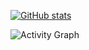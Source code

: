 [![GitHub stats](https://github-readme-stats.vercel.app/api?username=lierrmm&count_private=true&show_icons=true&theme=onedark&include_all_commits=true)](https://github.com/lierrmm)

![Activity Graph](https://activity-graph.herokuapp.com/graph?username=lierrmm&theme=github)
